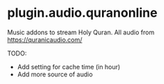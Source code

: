 # plugin.audio.quranonline
Music addons to stream Holy Quran. All audio from https://quranicaudio.com/

TODO:
* Add setting for cache time (in hour)
* Add more source of audio

